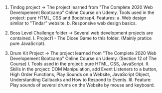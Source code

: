 1. Tindog project -> The project learned from "The Complete 2020 Web Developement Bootcamp" Online Course on Udemy.
Tools used in the project: pure HTML, CSS and Bootstrap4.
Features: a. Web design similar to "Tindar" website. b. Responsive web design basics.


2. Boss Level Challenge folder -> Several web development projects are contained.
I. Project1 - The Dicee Game to this folder. (Mainly pratice pure JavaScript).

3. Drum Kit Project -> The project learned from "The Complete 2020 Web Developement Bootcamp" Online Course on Udemy. (Section 12 of The Course)
I. Tools used in the project: pure HTML, CSS, JavaScript.
II. Skills in the project: DOM Manipulation, add Event Listeners to a button, High Order Functions, Play Sounds on a Website, JavaScript Object, Understanding Callbacks and How to Respond to Events.
III. Feature: Play sounds of several drums on the Website by mouse and keyboard.
